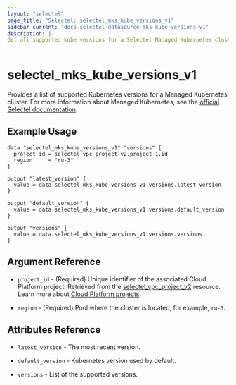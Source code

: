 ```yaml
---
layout: "selectel"
page_title: "Selectel: selectel_mks_kube_versions_v1"
sidebar_current: "docs-selectel-datasource-mks-kube-versions-v1"
description: |-
Get all supported kube versions for a Selectel Managed Kubernetes cluster.
---
```


# selectel\_mks\_kube_versions_v1

Provides a list of supported Kubernetes versions for a Managed Kubernetes cluster. For more information about Managed Kubernetes, see the [official Selectel documentation](https://docs.selectel.ru/cloud/managed-kubernetes/about/about-managed-kubernetes/).

## Example Usage

```hcl
data "selectel_mks_kube_versions_v1" "versions" {
  project_id = selectel_vpc_project_v2.project_1.id
  region     = "ru-3"
}

output "latest_version" {
  value = data.selectel_mks_kube_versions_v1.versions.latest_version
}

output "default_version" {
  value = data.selectel_mks_kube_versions_v1.versions.default_version
}

output "versions" {
  value = data.selectel_mks_kube_versions_v1.versions.versions
}
```

## Argument Reference

* `project_id` - (Required) Unique identifier of the associated Cloud Platform project. Retrieved from the [selectel_vpc_project_v2](https://registry.terraform.io/providers/selectel/selectel/latest/docs/resources/vpc_project_v2) resource. Learn more about [Cloud Platform projects](https://docs.selectel.ru/cloud/servers/about/projects/).

* `region` - (Required) Pool where the cluster is located, for example, `ru-3`.

## Attributes Reference

* `latest_version` - The most recent version.

* `default_version` - Kubernetes version used by default.

* `versions` - List of the supported versions.